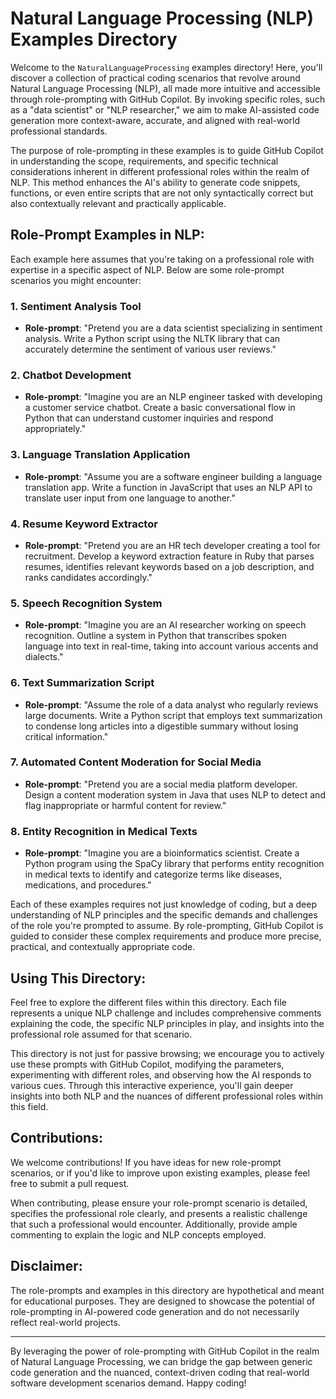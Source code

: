 # Natural Language Processing (NLP) Examples Directory

Welcome to the `NaturalLanguageProcessing` examples directory! Here, you'll discover a collection of practical coding scenarios that revolve around Natural Language Processing (NLP), all made more intuitive and accessible through role-prompting with GitHub Copilot. By invoking specific roles, such as a "data scientist" or "NLP researcher," we aim to make AI-assisted code generation more context-aware, accurate, and aligned with real-world professional standards.

The purpose of role-prompting in these examples is to guide GitHub Copilot in understanding the scope, requirements, and specific technical considerations inherent in different professional roles within the realm of NLP. This method enhances the AI's ability to generate code snippets, functions, or even entire scripts that are not only syntactically correct but also contextually relevant and practically applicable.

## Role-Prompt Examples in NLP:

Each example here assumes that you're taking on a professional role with expertise in a specific aspect of NLP. Below are some role-prompt scenarios you might encounter:

### 1. Sentiment Analysis Tool
- **Role-prompt**: "Pretend you are a data scientist specializing in sentiment analysis. Write a Python script using the NLTK library that can accurately determine the sentiment of various user reviews."

### 2. Chatbot Development
- **Role-prompt**: "Imagine you are an NLP engineer tasked with developing a customer service chatbot. Create a basic conversational flow in Python that can understand customer inquiries and respond appropriately."

### 3. Language Translation Application
- **Role-prompt**: "Assume you are a software engineer building a language translation app. Write a function in JavaScript that uses an NLP API to translate user input from one language to another."

### 4. Resume Keyword Extractor
- **Role-prompt**: "Pretend you are an HR tech developer creating a tool for recruitment. Develop a keyword extraction feature in Ruby that parses resumes, identifies relevant keywords based on a job description, and ranks candidates accordingly."

### 5. Speech Recognition System
- **Role-prompt**: "Imagine you are an AI researcher working on speech recognition. Outline a system in Python that transcribes spoken language into text in real-time, taking into account various accents and dialects."

### 6. Text Summarization Script
- **Role-prompt**: "Assume the role of a data analyst who regularly reviews large documents. Write a Python script that employs text summarization to condense long articles into a digestible summary without losing critical information."

### 7. Automated Content Moderation for Social Media
- **Role-prompt**: "Pretend you are a social media platform developer. Design a content moderation system in Java that uses NLP to detect and flag inappropriate or harmful content for review."

### 8. Entity Recognition in Medical Texts
- **Role-prompt**: "Imagine you are a bioinformatics scientist. Create a Python program using the SpaCy library that performs entity recognition in medical texts to identify and categorize terms like diseases, medications, and procedures."

Each of these examples requires not just knowledge of coding, but a deep understanding of NLP principles and the specific demands and challenges of the role you're prompted to assume. By role-prompting, GitHub Copilot is guided to consider these complex requirements and produce more precise, practical, and contextually appropriate code.

## Using This Directory:

Feel free to explore the different files within this directory. Each file represents a unique NLP challenge and includes comprehensive comments explaining the code, the specific NLP principles in play, and insights into the professional role assumed for that scenario.

This directory is not just for passive browsing; we encourage you to actively use these prompts with GitHub Copilot, modifying the parameters, experimenting with different roles, and observing how the AI responds to various cues. Through this interactive experience, you'll gain deeper insights into both NLP and the nuances of different professional roles within this field.

## Contributions:

We welcome contributions! If you have ideas for new role-prompt scenarios, or if you'd like to improve upon existing examples, please feel free to submit a pull request. 

When contributing, please ensure your role-prompt scenario is detailed, specifies the professional role clearly, and presents a realistic challenge that such a professional would encounter. Additionally, provide ample commenting to explain the logic and NLP concepts employed.

## Disclaimer:

The role-prompts and examples in this directory are hypothetical and meant for educational purposes. They are designed to showcase the potential of role-prompting in AI-powered code generation and do not necessarily reflect real-world projects.

---

By leveraging the power of role-prompting with GitHub Copilot in the realm of Natural Language Processing, we can bridge the gap between generic code generation and the nuanced, context-driven coding that real-world software development scenarios demand. Happy coding!
